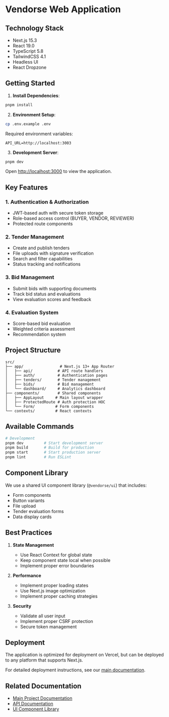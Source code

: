 # Vendorse Web Application

## Technology Stack

- Next.js 15.3
- React 19.0
- TypeScript 5.8
- TailwindCSS 4.1
- Headless UI
- React Dropzone

## Getting Started

1. **Install Dependencies**:
```bash
pnpm install
```

2. **Environment Setup**:
```bash
cp .env.example .env
```

Required environment variables:
```
API_URL=http://localhost:3003
```

3. **Development Server**:
```bash
pnpm dev
```

Open [http://localhost:3000](http://localhost:3000) to view the application.

## Key Features

### 1. Authentication & Authorization
- JWT-based auth with secure token storage
- Role-based access control (BUYER, VENDOR, REVIEWER)
- Protected route components

### 2. Tender Management
- Create and publish tenders
- File uploads with signature verification
- Search and filter capabilities
- Status tracking and notifications

### 3. Bid Management
- Submit bids with supporting documents
- Track bid status and evaluations
- View evaluation scores and feedback

### 4. Evaluation System
- Score-based bid evaluation
- Weighted criteria assessment
- Recommendation system

## Project Structure

```
src/
├── app/                # Next.js 13+ App Router
│   ├── api/           # API route handlers
│   ├── auth/          # Authentication pages
│   ├── tenders/       # Tender management
│   ├── bids/          # Bid management
│   └── dashboard/     # Analytics dashboard
├── components/        # Shared components
│   ├── AppLayout     # Main layout wrapper
│   ├── ProtectedRoute # Auth protection HOC
│   └── Form/         # Form components
└── contexts/         # React contexts
```

## Available Commands

```bash
# Development
pnpm dev         # Start development server
pnpm build       # Build for production
pnpm start       # Start production server
pnpm lint        # Run ESLint
```

## Component Library

We use a shared UI component library (`@vendorse/ui`) that includes:
- Form components
- Button variants
- File upload
- Tender evaluation forms
- Data display cards

## Best Practices

1. **State Management**
   - Use React Context for global state
   - Keep component state local when possible
   - Implement proper error boundaries

2. **Performance**
   - Implement proper loading states
   - Use Next.js image optimization
   - Implement proper caching strategies

3. **Security**
   - Validate all user input
   - Implement proper CSRF protection
   - Secure token management

## Deployment

The application is optimized for deployment on Vercel, but can be deployed to any platform that supports Next.js.

For detailed deployment instructions, see our [main documentation](../README.md#deployment).

## Related Documentation

- [Main Project Documentation](/README.md)
- [API Documentation](/apps/api/README.md)
- [UI Component Library](/packages/ui/README.md)
